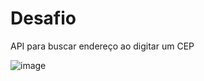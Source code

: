 # Desafio

API para buscar endereço ao digitar um CEP

![image](https://user-images.githubusercontent.com/51932176/135078181-17b4665b-ec69-408c-b9bf-0e3b33030dc7.png)
